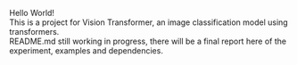 Hello World!<br/>
This is a project for Vision Transformer, an image classification model using transformers.<br/>
README.md still working in progress, there will be a final report here of the experiment, examples and dependencies.